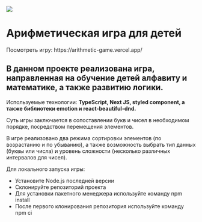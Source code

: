 <a href="https://codeclimate.com/github/Meetyouafter/Educational-game/maintainability"><img src="https://api.codeclimate.com/v1/badges/ce346511c1592a9275df/maintainability" /></a>

<h1>Арифметическая игра для детей</h1>
Посмотреть игру: https://arithmetic-game.vercel.app/

<h2>В данном проекте реализована игра, направленная на обучение детей алфавиту и математике, а также развитию логики.</h2>
Используемые технологии: <b>TypeScript, Next JS, styled component, а также библиотеки emotion и react-beautiful-dnd.</b>

Суть игры заключается в сопоставлении букв и чисел в необходимом порядке, посредством перемещения элементов.

В игре реализовано два режима сортировки элементов (по возрастанию и по убыванию), а также возможность выбрать тип данных (буквы или числа) и уровень сложности (несколько различных интервалов для чисел).

Для локального запуска игры:
<ul>
  <li>Установите Node.js последней версии</li>
  <li>Склонируйте репозиторий проекта</li>
  <li>Для установки пакетного менеджера используйте команду npm install</li>
  <li>После первого клонирования репозитория используйте команду npm ci</li>
 </ul>
  
